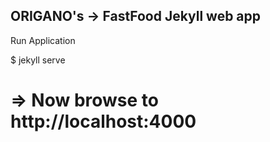 ORIGANO's → FastFood Jekyll web app
-------------------------------------------------

Run Application

$ jekyll serve

# => Now browse to http://localhost:4000
